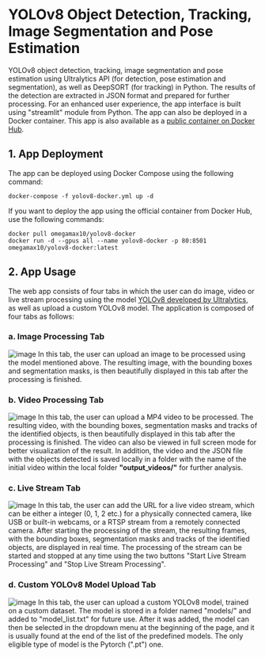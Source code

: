 # YOLOv8 Object Detection, Tracking, Image Segmentation and Pose Estimation
YOLOv8 object detection, tracking, image segmentation and pose estimation using Ultralytics API (for detection, pose estimation and segmentation), as well as DeepSORT (for tracking) in Python.
The results of the detection are extracted in JSON format and prepared for further processing.
For an enhanced user experience, the app interface is built using "streamlit" module from Python. The app can also be deployed in a Docker container.
This app is also available as a [public container on Docker Hub](https://hub.docker.com/r/omegamax10/yolov8-docker).

## 1. App Deployment
The app can be deployed using Docker Compose using the following command:
```
docker-compose -f yolov8-docker.yml up -d
```
If you want to deploy the app using the official container from Docker Hub, use the following commands:
```
docker pull omegamax10/yolov8-docker
docker run -d --gpus all --name yolov8-docker -p 80:8501 omegamax10/yolov8-docker:latest
```

## 2. App Usage
The web app consists of four tabs in which the user can do image, video or live stream processing using the model [YOLOv8 developed by Ultralytics](https://github.com/ultralytics/ultralytics), as well as upload a custom YOLOv8 model. The application is composed of four tabs as follows:

### a. Image Processing Tab
![image](https://user-images.githubusercontent.com/48774025/221048940-748600fb-f4c4-4d43-9aaa-43e9ba278ad5.png)
In this tab, the user can upload an image to be processed using the model mentioned above. The resulting image, with the bounding boxes and segmentation masks, is then beautifully displayed in this tab after the processing is finished.

### b. Video Processing Tab
![image](https://user-images.githubusercontent.com/48774025/221053190-57d17253-d9c9-4a7b-8616-85f565a40dd4.png)
In this tab, the user can upload a MP4 video to be processed. The resulting video, with the bounding boxes, segmentation masks and tracks of the identified objects, is then beautifully displayed in this tab after the processing is finished. The video can also be viewed in full screen mode for better visualization of the result. In addition, the video and the JSON file with the objects detected is saved locally in a folder with the name of the initial video within the local folder **"output_videos/"** for further analysis.

### c. Live Stream Tab
![image](https://user-images.githubusercontent.com/48774025/221050282-673649d3-6cc2-4bab-b77a-4a738d0a325c.png)
In this tab, the user can add the URL for a live video stream, which can be either a integer (0, 1, 2 etc.) for a physically connected camera, like USB or built-in webcams, or a RTSP stream from a remotely connected camera. After starting the processing of the stream, the resulting frames, with the bounding boxes, segmentation masks and tracks of the identified objects, are displayed in real time. The processing of the stream can be started and stopped at any time using the two buttons "Start Live Stream Processing" and "Stop Live Stream Processing".

### d. Custom YOLOv8 Model Upload Tab
![image](https://github.com/BogdanMarghescu/YOLOv8-Image-Segmentation-Object-Detection-and-Tracking/assets/48774025/651192b1-ba55-4e8d-ab2f-d0810309f9ab)
In this tab, the user can upload a custom YOLOv8 model, trained on a custom dataset. The model is stored in a folder named "models/" and added to "model_list.txt" for future use. After it was added, the model can then be selected in the dropdown menu at the beginning of the page, and it is usually found at the end of the list of the predefined models. The only eligible type of model is the Pytorch (".pt") one.
